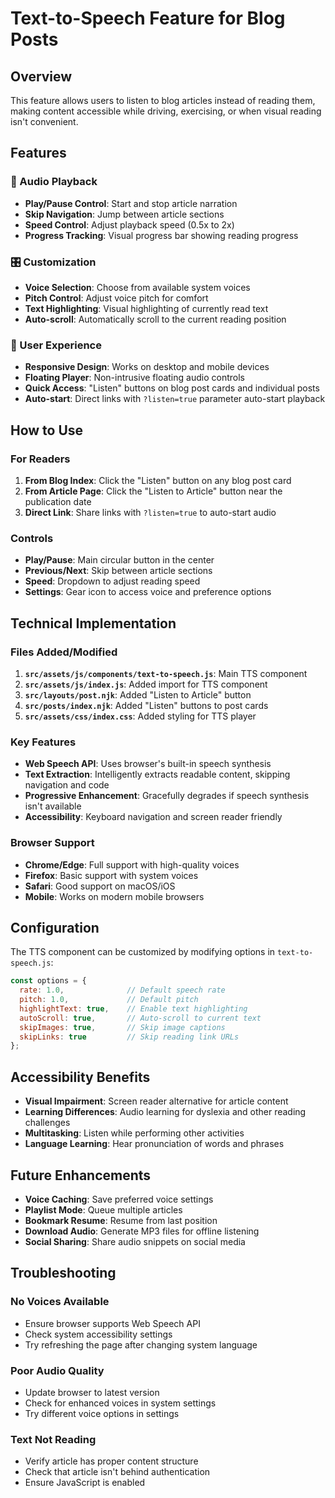 # Text-to-Speech Feature for Blog Posts

## Overview

This feature allows users to listen to blog articles instead of reading them, making content accessible while driving, exercising, or when visual reading isn't convenient.

## Features

### 🎵 Audio Playback
- **Play/Pause Control**: Start and stop article narration
- **Skip Navigation**: Jump between article sections
- **Speed Control**: Adjust playback speed (0.5x to 2x)
- **Progress Tracking**: Visual progress bar showing reading progress

### 🎛️ Customization
- **Voice Selection**: Choose from available system voices
- **Pitch Control**: Adjust voice pitch for comfort
- **Text Highlighting**: Visual highlighting of currently read text
- **Auto-scroll**: Automatically scroll to the current reading position

### 📱 User Experience
- **Responsive Design**: Works on desktop and mobile devices
- **Floating Player**: Non-intrusive floating audio controls
- **Quick Access**: "Listen" buttons on blog post cards and individual posts
- **Auto-start**: Direct links with `?listen=true` parameter auto-start playback

## How to Use

### For Readers

1. **From Blog Index**: Click the "Listen" button on any blog post card
2. **From Article Page**: Click the "Listen to Article" button near the publication date
3. **Direct Link**: Share links with `?listen=true` to auto-start audio

### Controls

- **Play/Pause**: Main circular button in the center
- **Previous/Next**: Skip between article sections
- **Speed**: Dropdown to adjust reading speed
- **Settings**: Gear icon to access voice and preference options

## Technical Implementation

### Files Added/Modified

1. **`src/assets/js/components/text-to-speech.js`**: Main TTS component
2. **`src/assets/js/index.js`**: Added import for TTS component
3. **`src/layouts/post.njk`**: Added "Listen to Article" button
4. **`src/posts/index.njk`**: Added "Listen" buttons to post cards
5. **`src/assets/css/index.css`**: Added styling for TTS player

### Key Features

- **Web Speech API**: Uses browser's built-in speech synthesis
- **Text Extraction**: Intelligently extracts readable content, skipping navigation and code
- **Progressive Enhancement**: Gracefully degrades if speech synthesis isn't available
- **Accessibility**: Keyboard navigation and screen reader friendly

### Browser Support

- **Chrome/Edge**: Full support with high-quality voices
- **Firefox**: Basic support with system voices
- **Safari**: Good support on macOS/iOS
- **Mobile**: Works on modern mobile browsers

## Configuration

The TTS component can be customized by modifying options in `text-to-speech.js`:

```javascript
const options = {
  rate: 1.0,              // Default speech rate
  pitch: 1.0,             // Default pitch
  highlightText: true,    // Enable text highlighting
  autoScroll: true,       // Auto-scroll to current text
  skipImages: true,       // Skip image captions
  skipLinks: true         // Skip reading link URLs
};
```

## Accessibility Benefits

- **Visual Impairment**: Screen reader alternative for article content
- **Learning Differences**: Audio learning for dyslexia and other reading challenges
- **Multitasking**: Listen while performing other activities
- **Language Learning**: Hear pronunciation of words and phrases

## Future Enhancements

- **Voice Caching**: Save preferred voice settings
- **Playlist Mode**: Queue multiple articles
- **Bookmark Resume**: Resume from last position
- **Download Audio**: Generate MP3 files for offline listening
- **Social Sharing**: Share audio snippets on social media

## Troubleshooting

### No Voices Available
- Ensure browser supports Web Speech API
- Check system accessibility settings
- Try refreshing the page after changing system language

### Poor Audio Quality
- Update browser to latest version
- Check for enhanced voices in system settings
- Try different voice options in settings

### Text Not Reading
- Verify article has proper content structure
- Check that article isn't behind authentication
- Ensure JavaScript is enabled 